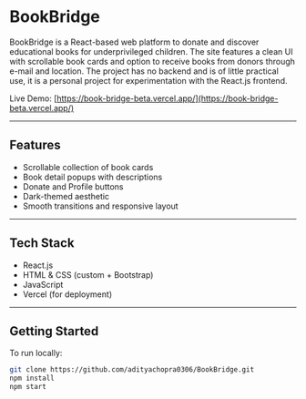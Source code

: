 # BookBridge

BookBridge is a React-based web platform to donate and discover educational books for underprivileged children. The site features a clean UI with scrollable book cards and option to receive books from donors through e-mail and location.
The project has no backend and is of little practical use, it is a personal project for experimentation with the React.js frontend.

Live Demo: [https://book-bridge-beta.vercel.app/](https://book-bridge-beta.vercel.app/)

---

## Features

- Scrollable collection of book cards
- Book detail popups with descriptions
- Donate and Profile buttons
- Dark-themed aesthetic
- Smooth transitions and responsive layout

---

## Tech Stack

- React.js
- HTML & CSS (custom + Bootstrap)
- JavaScript
- Vercel (for deployment)

---

## Getting Started

To run locally:

```bash
git clone https://github.com/adityachopra0306/BookBridge.git  
npm install  
npm start  
```
